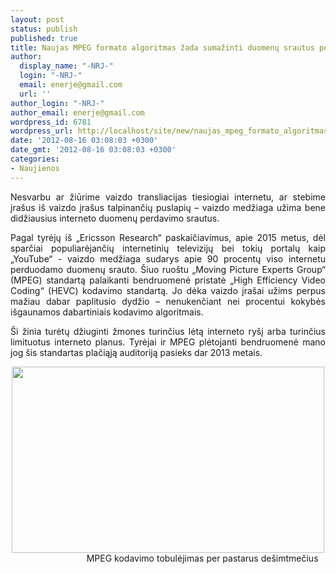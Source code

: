 ```yaml
---
layout: post
status: publish
published: true
title: Naujas MPEG formato algoritmas žada sumažinti duomenų srautus perpus
author:
  display_name: "-NRJ-"
  login: "-NRJ-"
  email: enerje@gmail.com
  url: ''
author_login: "-NRJ-"
author_email: enerje@gmail.com
wordpress_id: 6781
wordpress_url: http://localhost/site/new/naujas_mpeg_formato_algoritmas_zada_sumazinti_duomenu_srautus_per_pus/
date: '2012-08-16 03:08:03 +0300'
date_gmt: '2012-08-16 03:08:03 +0300'
categories:
- Naujienos
---
```

<p style="text-align: justify">
	Nesvarbu ar žiūrime vaizdo transliacijas tiesiogiai internetu, ar stebime įra&scaron;us i&scaron; vaizdo įra&scaron;us talpinančių puslapių &ndash; vaizdo medžiaga užima bene didžiausius interneto duomenų perdavimo srautus.</p>
<p style="text-align: justify">
	Pagal tyrėjų i&scaron; &bdquo;Ericsson Research&ldquo; paskaičiavimus, apie 2015 metus, dėl sparčiai populiarėjančių internetinių televizijų bei tokių portalų kaip &bdquo;YouTube&ldquo; - vaizdo medžiaga sudarys apie 90 procentų viso internetu perduodamo duomenų srauto. &Scaron;iuo ruo&scaron;tu &bdquo;Moving Picture Experts Group&ldquo; (MPEG) standartą palaikanti bendruomenė pristatė &bdquo;High Efficiency Video Coding&ldquo; (HEVC) kodavimo standartą. Jo dėka vaizdo įra&scaron;ai užims perpus mažiau dabar paplitusio dydžio &ndash; nenukenčiant nei procentui kokybės i&scaron;gaunamos dabartiniais kodavimo algoritmais.</p>
<p style="text-align: justify">
	&Scaron;i žinia turėtų džiuginti žmones turinčius lėtą interneto ry&scaron;į arba turinčius limituotus interneto planus. Tyrėjai ir MPEG plėtojanti bendruomenė mano jog &scaron;is standartas plačiąją auditoriją pasieks dar 2013 metais.</p>
<p style="text-align: center;">
	<img alt="" src="http://technews.lt/userfiles/2012-08-14-image-7.jpg" style="width: 500px; height: 298px" /> &nbsp;&nbsp;&nbsp;&nbsp;&nbsp;&nbsp;&nbsp;&nbsp;&nbsp;&nbsp;&nbsp;&nbsp;&nbsp;&nbsp;&nbsp;&nbsp;&nbsp;&nbsp;&nbsp;&nbsp;&nbsp;&nbsp; &nbsp;&nbsp;&nbsp;&nbsp; MPEG kodavimo tobulėjimas per pastarus de&scaron;imtmečius</p>

